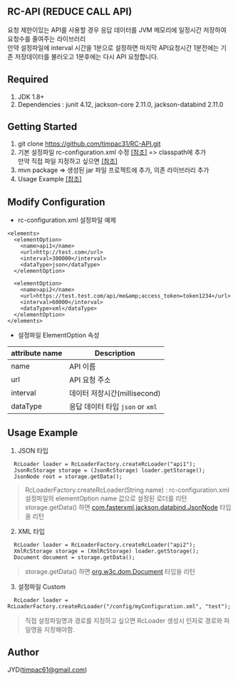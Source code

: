 ## RC-API (REDUCE CALL API)
요청 제한이있는 API를 사용할 경우 응답 데이터를 JVM 메모리에 일정시간 저장하여 요청수를 줄여주는 라이브러리  
만약 설정파일에 interval 시간을 1분으로 설정하면 마지막 API요청시간 1분전에는 기존 저장데이터를 불러오고 1분후에는 다시 API 요청합니다.

## Required
 1. JDK 1.8+
 2. Dependencies
  : junit 4.12, jackson-core 2.11.0, jackson-databind 2.11.0

## Getting Started
 1. git clone https://github.com/timpac31/RC-API.git
 2. 기본 설정파일 rc-configuration.xml 수정 [[참조]](#configuration) => classpath에 추가  
    만약 직접 파일 지정하고 싶으면 [[참조]](#customConfig)
 3. mvn package => 생성된 jar 파일 프로젝트에 추가, 의존 라이브러리 추가
 4. Usage Example [[참조]](#usage)
 
## <h2 id="configuration">Modify Configuration</h2>
- rc-configuration.xml 설정파일 예제
```
<elements>
  <elementOption>
    <name>api1</name>
    <url>http://test.com</url>
    <interval>300000</interval>
    <dataType>json</dataType>
  </elementOption>
		
  <elementOption>
    <name>api2</name>
    <url>https://test.test.com/api/me&amp;access_token=token1234</url>
    <interval>60000</interval>
    <dataType>xml</dataType>
  </elementOption>
</elements>
```
- 설정파일 ElementOption 속성

attribute name     | Description                          |
-------------------|--------------------------------------|
name               | API 이름                             | 
url                | API 요청 주소                        | 
interval           | 데이터 저장시간(millisecond)         | 
dataType           | 응답 데이터 타입 `json` or `xml`      | 

## <h2 id="usage">Usage Example</h2>
 1. JSON 타입
```
  RcLoader loader = RcLoaderFactory.createRcLoader("api1");
  JsonRcStorage storage = (JsonRcStorage) loader.getStorage();
  JsonNode root = storage.getData();  
```  
> RcLoaderFactory.createRcLoader(String name) : rc-configuration.xml 설정파일의 elementOption name 값으로 설정된 로더를 리턴  
storage.getData() 하면 [com.fasterxml.jackson.databind.JsonNode](https://javadoc.io/doc/com.fasterxml.jackson.core/jackson-databind/latest/com/fasterxml/jackson/databind/JsonNode.html) 타입을 리턴

 2. XML 타입
```  
  RcLoader loader = RcLoaderFactory.createRcLoader("api2");
  XmlRcStorage storage = (XmlRcStorage) loader.getStorage();		
  Document document = storage.getData();  
```
> storage.getData() 하면 [org.w3c.dom.Document](https://docs.oracle.com/javase/8/docs/api/org/w3c/dom/Document.html) 타입을 리턴

 3. <span id="customConfig">설정파일 Custom</span>
```
  RcLoader loader = RcLoaderFactory.createRcLoader("/config/myConfiguration.xml", "test");
``` 
> 직접 설정파일명과 경로를 지정하고 싶으면 RcLoader 생성시 인자로 경로와 파일명을 지정해야함. 

## Author
JYD(timpac61@gmail.com)
